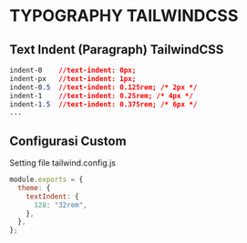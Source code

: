 # TYPOGRAPHY TAILWINDCSS

## Text Indent (Paragraph) TailwindCSS

```css
indent-0	//text-indent: 0px;
indent-px	//text-indent: 1px;
indent-0.5	//text-indent: 0.125rem; /* 2px */
indent-1	//text-indent: 0.25rem; /* 4px */
indent-1.5	//text-indent: 0.375rem; /* 6px */
...
```

## Configurasi Custom

Setting file tailwind.config.js

```js
module.exports = {
  theme: {
    textIndent: {
      128: "32rem",
    },
  },
};
```
